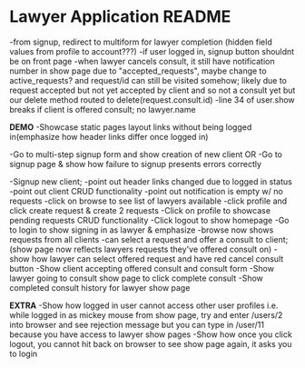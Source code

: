 # Lawyer Application README
-from signup, redirect to multiform for lawyer completion (hidden field values from profile to account???)
-if user logged in, signup button shouldnt be on front page
-when lawyer cancels consult, it still have notification number in show page due to "accepted_requests", maybe change to active_requests? and request/id can still be visited somehow; likely due to request accepted but not yet accepted by client and so not a consult yet but our delete method routed to delete(request.consult.id)
-line 34 of user.show breaks if client is offered consult; no lawyer.name


**DEMO**
-Showcase static pages layout links without being logged in(emphasize how header links differ once logged in)

-Go to multi-step signup form and show creation of new client
OR
-Go to signup page & show how failure to signup presents errors correctly 

-Signup new client;
  -point out header links changed due to logged in status
  -point out client CRUD functionality 
  -point out notification is empty w/ no requests
  -click on browse to see list of lawyers available
  -click profile and click create request & create 2 requests
-Click on profile to showcase pending requests CRUD functionality
-Click logout to show homepage
-Go to login to show signing in as lawyer & emphasize
  -browse now shows requests from all clients 
  -can select a request and offer a consult to client; (show page now reflects
  lawyers requests they've offered consult on)
  -show how lawyer can select offered request and have red cancel consult button
-Show client accepting offered consult and consult form
-Show lawyer going to consult show page to click complete consult
-Show completed consult history for lawyer show page

**EXTRA**
-Show how logged in user cannot access other user profiles
i.e. while logged in as mickey mouse from show page, try and enter /users/2 into browser and see rejection message but you can type in /user/11 because you have access to lawyer show pages
-Show how once you click logout, you cannot hit back on browser to see show page again, it asks you to login

